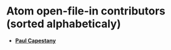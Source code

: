 
Atom open-file-in contributors (sorted alphabeticaly)
====================================================

* **[Paul Capestany](https://github.com/PaulCapestany)**
